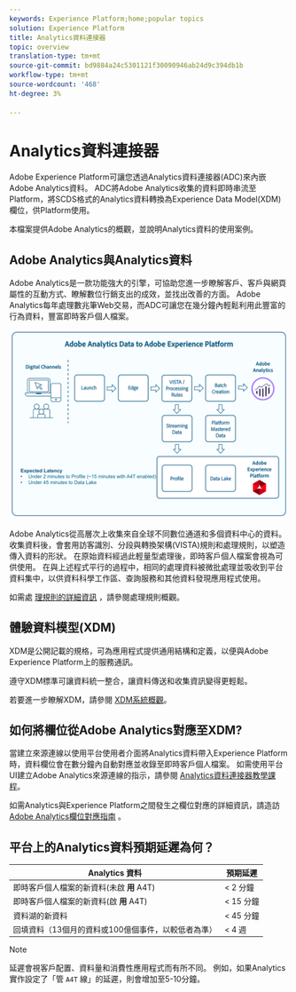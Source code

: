```yaml
---
keywords: Experience Platform;home;popular topics
solution: Experience Platform
title: Analytics資料連接器
topic: overview
translation-type: tm+mt
source-git-commit: bd9884a24c5301121f30090946ab24d9c394db1b
workflow-type: tm+mt
source-wordcount: '468'
ht-degree: 3%

---
```



# Analytics資料連接器

Adobe Experience Platform可讓您透過Analytics資料連接器(ADC)來內嵌Adobe Analytics資料。 ADC將Adobe Analytics收集的資料即時串流至Platform，將SCDS格式的Analytics資料轉換為Experience Data Model(XDM)欄位，供Platform使用。

本檔案提供Adobe Analytics的概觀，並說明Analytics資料的使用案例。

## Adobe Analytics與Analytics資料

Adobe Analytics是一款功能強大的引擎，可協助您進一步瞭解客戶、客戶與網頁屬性的互動方式、瞭解數位行銷支出的成效，並找出改善的方面。 Adobe Analytics每年處理數兆筆Web交易，而ADC可讓您在幾分鐘內輕鬆利用此豐富的行為資料，豐富即時客戶個人檔案。

![](./images/analytics-data-experience-platform.png)

Adobe Analytics從高層次上收集來自全球不同數位通道和多個資料中心的資料。 收集資料後，會套用訪客識別、分段與轉換架構(VISTA)規則和處理規則，以塑造傳入資料的形狀。 在原始資料經過此輕量型處理後，即時客戶個人檔案會視為可供使用。 在與上述程式平行的過程中，相同的處理資料被微批處理並吸收到平台資料集中，以供資料科學工作區、查詢服務和其他資料發現應用程式使用。

如需處 [理規則的詳細資訊](https://docs.adobe.com/content/help/zh-Hant/analytics/admin/admin-tools/processing-rules/processing-rules.html) ，請參閱處理規則概觀。

## 體驗資料模型(XDM)

XDM是公開記載的規格，可為應用程式提供通用結構和定義，以便與Adobe Experience Platform上的服務通訊。

遵守XDM標準可讓資料統一整合，讓資料傳送和收集資訊變得更輕鬆。

若要進一步瞭解XDM，請參閱 [XDM系統概觀](../../../xdm/home.md)。

## 如何將欄位從Adobe Analytics對應至XDM?

當建立來源連線以使用平台使用者介面將Analytics資料帶入Experience Platform時，資料欄位會在數分鐘內自動對應並收錄至即時客戶個人檔案。 如需使用平台UI建立Adobe Analytics來源連線的指示，請參閱 [Analytics資料連接器教學課程](../../tutorials/ui/create/adobe-applications/analytics.md)。

如需Analytics與Experience Platform之間發生之欄位對應的詳細資訊，請造訪 [Adobe Analytics欄位對應指南](./mapping/analytics.md) 。

## 平台上的Analytics資料預期延遲為何？

| Analytics 資料 | 預期延遲 |
| -------------- | ---------------- |
| 即時客戶個人檔案的新資料(未啟 **用** A4T) | &lt; 2 分鐘 |
| 即時客戶個人檔案的新資料(啟 **用** A4T) | &lt; 15 分鐘 |
| 資料湖的新資料 | &lt; 45 分鐘 |
| 回填資料（13個月的資料或100億個事件，以較低者為準） | &lt; 4 週 |

>[!NOTE]
>
>延遲會視客戶配置、資料量和消費性應用程式而有所不同。 例如，如果Analytics實作設定了「管 `A4T` 線」的延遲，則會增加至5-10分鐘。